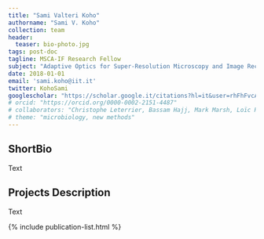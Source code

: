 ```yaml
---
title: "Sami Valteri Koho"
authorname: "Sami V. Koho"
collection: team
header:
  teaser: bio-photo.jpg
tags: post-doc
tagline: MSCA-IF Research Fellow
subject: "Adaptive Optics for Super-Resolution Microscopy and Image Reconstruction"
date: 2018-01-01
email: 'sami.koho@iit.it'
twitter: KohoSami
googlescholar: "https://scholar.google.it/citations?hl=it&user=rhFhFvcAAAAJ#"
# orcid: "https://orcid.org/0000-0002-2151-4487"
# collaborators: "Christophe Leterrier, Bassam Hajj, Mark Marsh, Loïc Royer, Joe Grove"
# theme: "microbiology, new methods"
---
```


<h2>ShortBio</h2>
Text

<h2>Projects Description</h2>
Text

<!---{% include author-research-themes.html %}--->
<!---{% include team-member-collaborators.html %}--->
{% include publication-list.html %}
